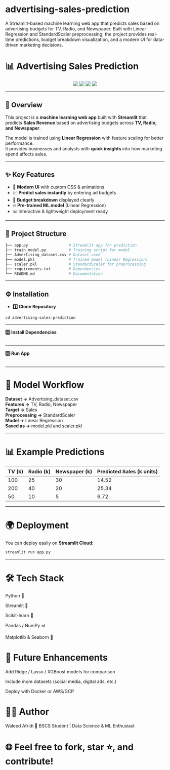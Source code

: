 # advertising-sales-prediction
A Streamlit-based machine learning web app that predicts sales based on advertising budgets for TV, Radio, and Newspaper. Built with Linear Regression and StandardScaler preprocessing, the project provides real-time predictions, budget breakdown visualization, and a modern UI for data-driven marketing decisions.


# 📊 Advertising Sales Prediction  

<p align="center">
  <img src="https://img.shields.io/badge/Framework-Streamlit-red?style=for-the-badge"/>
  <img src="https://img.shields.io/badge/Model-Linear%20Regression-blue?style=for-the-badge"/>
  <img src="https://img.shields.io/badge/Language-Python-yellow?style=for-the-badge"/>
  <img src="https://img.shields.io/badge/Status-Completed-brightgreen?style=for-the-badge"/>
</p>

---

## 🚀 Overview  
This project is a **machine learning web app** built with **Streamlit** that predicts **Sales Revenue** based on advertising budgets across **TV, Radio, and Newspaper**.  

The model is trained using **Linear Regression** with feature scaling for better performance.  
It provides businesses and analysts with **quick insights** into how marketing spend affects sales.  

---

## ✨ Key Features  
- 🎨 **Modern UI** with custom CSS & animations  
- 📈 **Predict sales instantly** by entering ad budgets  
- 📝 **Budget breakdown** displayed clearly  
- 🔥 **Pre-trained ML model** (Linear Regression)  
- 📊 Interactive & lightweight deployment ready  

---

## 📂 Project Structure  

```bash
├── app.py                  # Streamlit app for prediction
├── train_model.py          # Training script for model
├── Advertising_dataset.csv # Dataset used
├── model.pkl               # Trained model (Linear Regression)
├── scaler.pkl              # StandardScaler for preprocessing
├── requirements.txt        # Dependencies
└── README.md               # Documentation
```

---
## ⚙️ Installation
- **1️⃣ Clone Repository**
```git clone https://github.com/WaleedAfridi-1/advertising-sales-prediction.git
cd advertising-sales-prediction
```
---
**2️⃣ Install Dependencies**

```pip install -r requirements.txt
```
---
**3️⃣ Run App**
```streamlit run app.py
```

---

# 🧠 Model Workflow

**Dataset →** Advertising_dataset.csv  
**Features →** TV, Radio, Newspaper  
**Target →** Sales  
**Preprocessing →** StandardScaler  
**Model →** Linear Regression  
**Saved as →** model.pkl and scaler.pkl  

---

# 📊 Example Predictions

| TV (k) | Radio (k) | Newspaper (k) | Predicted Sales (k units) |
|--------|-----------|---------------|----------------------------|
| 100    | 25        | 30            | 14.52                      |
| 200    | 40        | 20            | 25.34                      |
| 50     | 10        | 5             | 6.72                       |

---

# 🌍 Deployment  

You can deploy easily on **Streamlit Cloud**:  
```bash
streamlit run app.py
```
---

# 🛠️ Tech Stack

Python 🐍

Streamlit 🚀

Scikit-learn 🤖

Pandas / NumPy 📊

Matplotlib & Seaborn 🎨

# 🔮 Future Enhancements

Add Ridge / Lasso / XGBoost models for comparison

Include more datasets (social media, digital ads, etc.)

Deploy with Docker or AWS/GCP

# 👨‍💻 Author

Waleed Afridi
📍 BSCS Student | Data Science & ML Enthusiast

# 🌐 Feel free to fork, star ⭐, and contribute!
